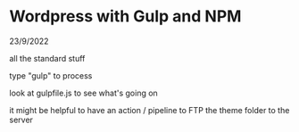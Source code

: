 # Wordpress with Gulp and NPM

23/9/2022

all the standard stuff

type "gulp" to process

look at gulpfile.js to see what's going on

it might be helpful to have an action / pipeline to FTP the theme folder to the server
